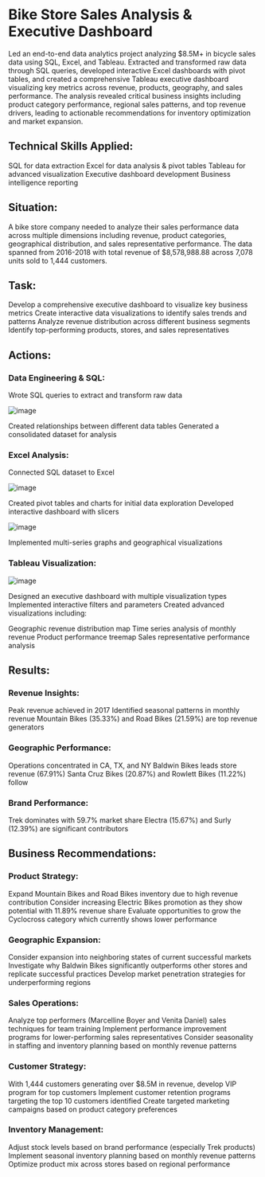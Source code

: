 # Bike Store Sales Analysis & Executive Dashboard

Led an end-to-end data analytics project analyzing $8.5M+ in bicycle sales data using SQL, Excel, and Tableau. Extracted and transformed raw data through SQL queries, developed interactive Excel dashboards with pivot tables, and created a comprehensive Tableau executive dashboard visualizing key metrics across revenue, products, geography, and sales performance. The analysis revealed critical business insights including product category performance, regional sales patterns, and top revenue drivers, leading to actionable recommendations for inventory optimization and market expansion.

## Technical Skills Applied:
SQL for data extraction
Excel for data analysis & pivot tables
Tableau for advanced visualization
Executive dashboard development
Business intelligence reporting
 

## Situation:
A bike store company needed to analyze their sales performance data across multiple dimensions including revenue, product categories, geographical distribution, and sales representative performance. The data spanned from 2016-2018 with total revenue of $8,578,988.88 across 7,078 units sold to 1,444 customers.


## Task:

Develop a comprehensive executive dashboard to visualize key business metrics
Create interactive data visualizations to identify sales trends and patterns
Analyze revenue distribution across different business segments
Identify top-performing products, stores, and sales representatives

## Actions:

### Data Engineering & SQL:

Wrote SQL queries to extract and transform raw data

![image](https://github.com/user-attachments/assets/e752bfcc-8f60-44ea-b58c-7b82647490e8)


Created relationships between different data tables
Generated a consolidated dataset for analysis


### Excel Analysis:

Connected SQL dataset to Excel

![image](https://github.com/user-attachments/assets/0f6b8645-e31b-4fa9-99b9-49fe824e4d68)


Created pivot tables and charts for initial data exploration
Developed interactive dashboard with slicers

![image](https://github.com/user-attachments/assets/95f00ef3-9490-483a-a9e3-6ba3395f1631)

Implemented multi-series graphs and geographical visualizations


### Tableau Visualization:

![image](https://github.com/user-attachments/assets/a094044a-6b76-4c95-a904-426970aa0c96)


Designed an executive dashboard with multiple visualization types
Implemented interactive filters and parameters
Created advanced visualizations including:

Geographic revenue distribution map
Time series analysis of monthly revenue
Product performance treemap
Sales representative performance analysis



## Results:

### Revenue Insights:

Peak revenue achieved in 2017
Identified seasonal patterns in monthly revenue
Mountain Bikes (35.33%) and Road Bikes (21.59%) are top revenue generators

### Geographic Performance:

Operations concentrated in CA, TX, and NY
Baldwin Bikes leads store revenue (67.91%)
Santa Cruz Bikes (20.87%) and Rowlett Bikes (11.22%) follow


### Brand Performance:

Trek dominates with 59.7% market share
Electra (15.67%) and Surly (12.39%) are significant contributors


## Business Recommendations:

### Product Strategy:

Expand Mountain Bikes and Road Bikes inventory due to high revenue contribution
Consider increasing Electric Bikes promotion as they show potential with 11.89% revenue share
Evaluate opportunities to grow the Cyclocross category which currently shows lower performance


### Geographic Expansion:

Consider expansion into neighboring states of current successful markets
Investigate why Baldwin Bikes significantly outperforms other stores and replicate successful practices
Develop market penetration strategies for underperforming regions


### Sales Operations:

Analyze top performers (Marcelline Boyer and Venita Daniel) sales techniques for team training
Implement performance improvement programs for lower-performing sales representatives
Consider seasonality in staffing and inventory planning based on monthly revenue patterns


### Customer Strategy:

With 1,444 customers generating over $8.5M in revenue, develop VIP program for top customers
Implement customer retention programs targeting the top 10 customers identified
Create targeted marketing campaigns based on product category preferences


### Inventory Management:

Adjust stock levels based on brand performance (especially Trek products)
Implement seasonal inventory planning based on monthly revenue patterns
Optimize product mix across stores based on regional performance
